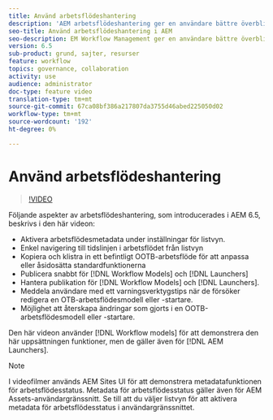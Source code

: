 ```yaml
---
title: Använd arbetsflödeshantering
description: 'AEM arbetsflödeshantering ger en användare bättre överblick över innehållet i arbetsflödet och gör det enklare att hantera definitioner av arbetsflödesmodeller. '
seo-title: Använd arbetsflödeshantering i AEM
seo-description: EM Workflow Management ger en användare bättre överblick över innehållet i arbetsflödet och gör det enklare att hantera definitioner av arbetsflödesmodeller.
version: 6.5
sub-product: grund, sajter, resurser
feature: workflow
topics: governance, collaboration
activity: use
audience: administrator
doc-type: feature video
translation-type: tm+mt
source-git-commit: 67ca08bf386a217807da3755d46abed225050d02
workflow-type: tm+mt
source-wordcount: '192'
ht-degree: 0%

---
```



# Använd arbetsflödeshantering

>[!VIDEO](https://video.tv.adobe.com/v/27848/?quality=12&learn=on)

Följande aspekter av arbetsflödeshantering, som introducerades i AEM 6.5, beskrivs i den här videon:

+ Aktivera arbetsflödesmetadata under inställningar för listvyn.
+ Enkel navigering till tidslinjen i arbetsflödet från listvyn
+ Kopiera och klistra in ett befintligt OOTB-arbetsflöde för att anpassa eller åsidosätta standardfunktionerna
+ Publicera snabbt för [!DNL Workflow Models] och [!DNL Launchers]
+ Hantera publikation för [!DNL Workflow Models] och [!DNL Launchers].
+ Meddela användare med ett varningsverktygstips när de försöker redigera en OTB-arbetsflödesmodell eller -startare.
+ Möjlighet att återskapa ändringar som gjorts i en OOTB-arbetsflödesmodell eller -startare.

Den här videon använder [!DNL Workflow models] för att demonstrera den här uppsättningen funktioner, men de gäller även för [!DNL AEM Launchers].


>[!NOTE]
>
> I videofilmer används AEM Sites UI för att demonstrera metadatafunktionen för arbetsflödesstatus. Metadata för arbetsflödesstatus gäller även för AEM Assets-användargränssnitt. Se till att du väljer listvyn för att aktivera metadata för arbetsflödesstatus i användargränssnittet.

